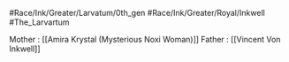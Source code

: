 #Race/Ink/Greater/Larvatum/0th_gen 
#Race/Ink/Greater/Royal/Inkwell 
#The_Larvartum 


Mother : [[Amira Krystal (Mysterious Noxi Woman)]]
Father : [[Vincent Von Inkwell]]

